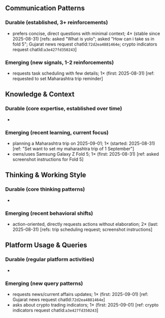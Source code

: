 ## Communication Patterns
### Durable (established, 3+ reinforcements)
- prefers concise, direct questions with minimal context; 4× (stable since 2025-08-31) [refs: asked "What is yolo"; asked "How can i take ss in fold 5"; Gujarat news request chatId:`72d2ea4881464e`; crypto indicators request chatId:`a3e427fd350243`]

### Emerging (new signals, 1-2 reinforcements)
- requests task scheduling with few details; 1× (first: 2025-08-31) [ref: requested to set Maharashtra trip reminder]

## Knowledge & Context
### Durable (core expertise, established over time)
-

### Emerging (recent learning, current focus)
- planning a Maharashtra trip on 2025-09-01; 1× (started: 2025-08-31) [ref: "Set want to set my maharashtra trip of 1 September"]
- owns/uses Samsung Galaxy Z Fold 5; 1× (first: 2025-08-31) [ref: asked screenshot instructions for Fold 5]

## Thinking & Working Style
### Durable (core thinking patterns)
-

### Emerging (recent behavioral shifts)
- action-oriented, directly requests actions without elaboration; 2× (last: 2025-08-31) [refs: trip scheduling request; screenshot instructions]

## Platform Usage & Queries
### Durable (regular platform activities)
-

### Emerging (new query patterns)
- requests news/current affairs updates; 1× (first: 2025-09-01) [ref: Gujarat news request chatId:`72d2ea4881464e`]
- asks about crypto trading indicators; 1× (first: 2025-09-01) [ref: crypto indicators request chatId:`a3e427fd350243`]